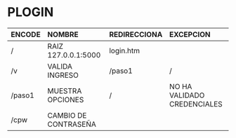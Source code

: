 # PLOGIN
|ENCODE|NOMBRE|REDIRECCIONA|EXCEPCION|
|:---|:--|:--|:---|
| / |RAIZ 127.0.0.1:5000| login.htm|
| /v | VALIDA INGRESO| /paso1| /|
| /paso1 | MUESTRA OPCIONES| / |NO HA VALIDADO CREDENCIALES <paso1>| 
| /cpw | CAMBIO DE CONTRASEÑA|||